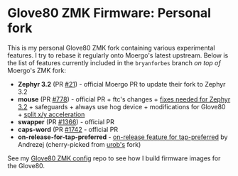 # Glove80 ZMK Firmware: Personal fork

This is my personal Glove80 ZMK fork containing various experimental features. I try to rebase it regularly
onto Moergo's latest upstream. Below is the list of features currently included in the `bryanforbes` branch
_on top of_ Moergo's ZMK fork:

- **Zephyr 3.2** (PR [#21](https://github.com/moergo-sc/zmk/pull/21)) - official Moergo PR to update their fork to Zephyr 3.2
- **mouse** (PR [#778](https://github.com/zmkfirmware/zmk/pull/778)) - official PR + ftc's changes + [fixes needed for Zephyr 3.2](https://github.com/urob/zmk/tree/mouse-3.2) + safeguards + always use hog device + modifications for Glove80 + [split x/y acceleration](https://github.com/caksoylar/zmk/commit/18b77a3516336807f913b2b2b0e38988c62ca7ce)
- **swapper** (PR [#1366](https://github.com/zmkfirmware/zmk/pull/1366)) - official PR
- **caps-word** (PR [#1742](https://github.com/zmkfirmware/zmk/pull/1742) - official PR
- **on-release-for-tap-preferred** - [on-release feature for tap-preferred](https://github.com/celejewski/zmk/commit/d7a8482712d87963e59b74238667346221199293) by Andrezej (cherry-picked from [urob's](https://github.com/urob/zmk) fork)

See my [Glove80 ZMK config](https://github.com/bryanforbes/glove80-zmk-config/) repo to see how I build firmware images for the Glove80.
